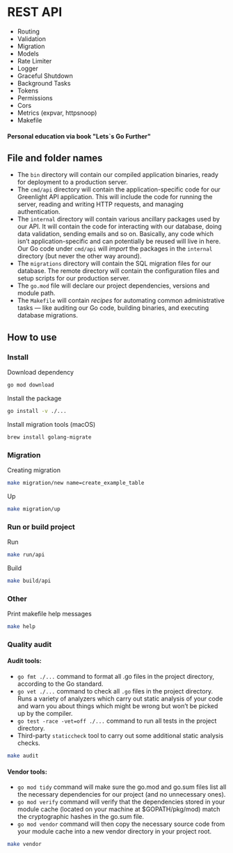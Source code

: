 # REST API
- Routing
- Validation
- Migration
- Models
- Rate Limiter
- Logger
- Graceful Shutdown
- Background Tasks
- Tokens
- Permissions
- Cors
- Metrics (expvar, httpsnoop)
- Makefile

#### Personal education via book "Lets`s Go Further"

## File and folder names

- The `bin` directory will contain our compiled application binaries, ready for deployment to a production server.
- The `cmd/api` directory will contain the application-specific code for our Greenlight API application. This will include the code for running the server, reading and writing HTTP requests, and managing authentication.
- The `internal` directory will contain various ancillary packages used by our API. It will contain the code for interacting with our database, doing data validation, sending emails and so on. Basically, any code which isn’t application-specific and can potentially be reused will live in here. Our Go code under `cmd/api` will <em>import</em> the packages in the `internal` directory (but never the other way around).
- The `migrations` directory will contain the SQL migration files for our database. The remote directory will contain the configuration files and setup scripts for our
production server.
- The `go.mod` file will declare our project dependencies, versions and module path.
- The `Makefile` will contain <em>recipes</em> for automating common administrative tasks — like auditing our Go code, building binaries, and executing database migrations.

## How to use

### Install

Download dependency

```bash
go mod download
```

Install the package
```bash
go install -v ./...
```

Install migration tools (macOS)
```bash
brew install golang-migrate
```

### Migration

Creating migration
```bash
make migration/new name=create_example_table
```

Up
```bash
make migration/up
```

### Run or build project
Run
```bash
make run/api
```

Build
```bash
make build/api
```

### Other

Print makefile help messages

```bash
make help
```

### Quality audit

#### Audit tools:

- `go fmt ./...` command to format all .go files in the project directory, according to the Go standard.
- `go vet ./...` command to check all `.go` files in the project directory. Runs a variety of analyzers which carry out static analysis of your code and warn you about things which might be wrong but won’t be picked up by the compiler.
- `go test -race -vet=off ./...` command to run all tests in the project directory.
- Third-party `staticcheck` tool to carry out some additional static analysis checks.

```bash
make audit
```

#### Vendor tools:

- `go mod tidy` command will make sure the go.mod and go.sum files list all the necessary dependencies for our project (and no unnecessary ones).
- `go mod verify` command will verify that the dependencies stored in your module cache (located on your machine at $GOPATH/pkg/mod) match the cryptographic hashes in the go.sum file.
- `go mod vendor` command will then copy the necessary source code from your module cache into a new vendor directory in your project root.

```bash
make vendor

```